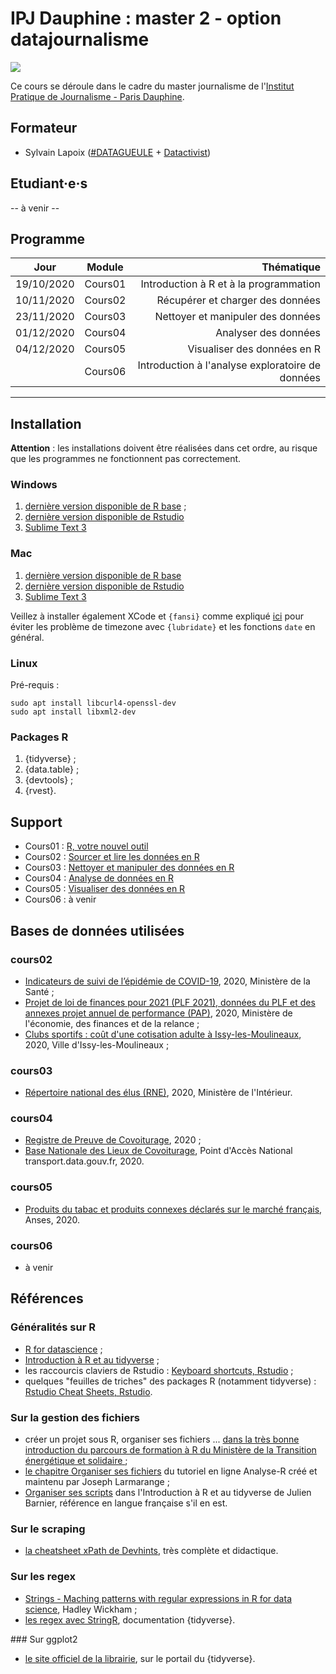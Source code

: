 # IPJ Dauphine : master 2 - option datajournalisme

![](https://www.ipj.eu/wp-content/uploads/2019/03/Logo-IPJ-2019.png)

Ce cours se déroule dans le cadre du master journalisme de l'[Institut Pratique de Journalisme - Paris Dauphine](https://www.ipj.eu/).

## Formateur
* Sylvain Lapoix ([#DATAGUEULE](https://www.youtube.com/user/datagueule) + [Datactivist](https://datactivist.coop/))

## Etudiant·e·s

-- à venir --

## Programme


| Jour | Module | Thématique | 
| :-----: | :-----: |  -----: | 
| 19/10/2020 | Cours01 | Introduction à R et à la programmation | 
| 10/11/2020 | Cours02 | Récupérer et charger des données | 
| 23/11/2020 | Cours03 | Nettoyer et manipuler des données | 
| 01/12/2020 | Cours04 | Analyser des données | 
| 04/12/2020 | Cours05 | Visualiser des données en R | 
|  | Cours06 | Introduction à l'analyse exploratoire de données | 

------

## Installation

**Attention** : les installations doivent être réalisées dans cet ordre, au risque que les programmes ne fonctionnent pas correctement.

### Windows
1. [dernière version disponible de R base](https://cran.r-project.org/bin/windows/base/) ;
2. [dernière version disponible de Rstudio](https://rstudio.com/products/rstudio/download/#download)
3. [Sublime Text 3](https://www.sublimetext.com/3)

### Mac
1. [dernière version disponible de R base](https://cran.r-project.org/bin/macosx/)
2. [dernière version disponible de Rstudio](https://rstudio.com/products/rstudio/download/#download)
3. [Sublime Text 3](https://www.sublimetext.com/3)

Veillez à installer également XCode et `{fansi}` comme expliqué  [ici](https://community.rstudio.com/t/problems-installing-packages-error-non-zero-exit-status-and-unknown-time-zone/73237/2) pour éviter les problème de timezone avec `{lubridate}` et les fonctions `date` en général.


### Linux

Pré-requis :
```
sudo apt install libcurl4-openssl-dev
sudo apt install libxml2-dev
```


### Packages R
1. {tidyverse} ;
2. {data.table} ;
3. {devtools} ;
4. {rvest}.

## Support

* Cours01 : [R, votre nouvel outil](https://sylvainlapoix.github.io/ipj_ddj_20202021/cours01/#1)
* Cours02 : [Sourcer et lire les données en R](https://sylvainlapoix.github.io/ipj_ddj_20202021/cours02/#1)
* Cours03 : [Nettoyer et manipuler des données en R](https://sylvainlapoix.github.io/ipj_ddj_20202021/cours03/#1)
* Cours04 : [Analyse de données en R](https://sylvainlapoix.github.io/ipj_ddj_20202021/cours04/#1)
* Cours05 : [Visualiser des données en R](https://sylvainlapoix.github.io/ipj_ddj_20202021/cours05/#1)
* Cours06 : à venir

## Bases de données utilisées

### cours02
* [Indicateurs de suivi de l’épidémie de COVID-19](https://www.data.gouv.fr/fr/datasets/indicateurs-de-suivi-de-lepidemie-de-covid-19/), 2020, Ministère de la Santé ;
* [Projet de loi de finances pour 2021 (PLF 2021), données du PLF et des annexes projet annuel de performance (PAP)](https://www.data.gouv.fr/fr/datasets/projet-de-loi-de-finances-pour-2021-plf-2021-donnees-du-plf-et-des-annexes-projet-annuel-de-performance-pap/#_), 2020, Ministère de l'économie, des finances et de la relance ;
* [Clubs sportifs : coût d'une cotisation adulte à Issy-les-Moulineaux](https://www.data.gouv.fr/fr/datasets/clubs-sportifs-cout-dune-cotisation-adulte-a-issy-les-moulineaux/), 2020, Ville d'Issy-les-Moulineaux ;

### cours03
* [Répertoire national des élus (RNE)](https://www.data.gouv.fr/en/datasets/repertoire-national-des-elus-1/), 2020, Ministère de l'Intérieur.

### cours04
* [Registre de Preuve de Covoiturage](https://www.data.gouv.fr/en/datasets/trajets-realises-en-covoiturage-registre-de-preuve-de-covoiturage/), 2020 ;
* [Base Nationale des Lieux de Covoiturage](https://www.data.gouv.fr/en/datasets/base-nationale-des-lieux-de-covoiturage/), Point d'Accès National transport.data.gouv.fr, 2020.

### cours05
* [Produits du tabac et produits connexes déclarés sur le marché français](https://www.data.gouv.fr/fr/datasets/produits-du-tabac-et-produits-connexes-declares-sur-le-marche-francais/), Anses, 2020.

### cours06
* à venir


## Références

### Généralités sur R
* [R for datascience](https://r4ds.had.co.nz/) ;
* [Introduction à R et au tidyverse](https://juba.github.io/tidyverse/) ;
* les raccourcis claviers de Rstudio : [Keyboard shortcuts, Rstudio](https://support.rstudio.com/hc/en-us/articles/200711853-Keyboard-Shortcuts) ;
* quelques "feuilles de triches" des packages R (notamment tidyverse) : [Rstudio Cheat Sheets, Rstudio](https://rstudio.com/resources/cheatsheets/).

### Sur la gestion des fichiers
* créer un projet sous R, organiser ses fichiers ... [dans la très bonne introduction du parcours de formation à R du Ministère de la Transition énergétique et solidaire ](https://mtes-mct.github.io/parcours-r/m2/bien-commencer.html) ;
* [le chapitre Organiser ses fichiers](http://larmarange.github.io/analyse-R/organiser-ses-fichiers.html) du tutoriel en ligne Analyse-R créé et maintenu par Joseph Larmarange ;
* [Organiser ses scripts](https://juba.github.io/tidyverse/05-organiser.html) dans l'Introduction à R et au tidyverse de Julien Barnier, référence en langue française s'il en est.

### Sur le scraping
* [la cheatsheet xPath de Devhints](https://devhints.io/xpath), très complète et didactique.

### Sur les regex
* [Strings - Maching patterns with regular expressions in R for data science](https://r4ds.had.co.nz/strings.html), Hadley Wickham ;
* [les regex avec StringR](https://stringr.tidyverse.org/articles/regular-expressions.html), documentation {tidyverse}.

### Sur ggplot2
* [le site officiel de la librairie](https://ggplot2.tidyverse.org/reference/), sur le portail du {tidyverse}.